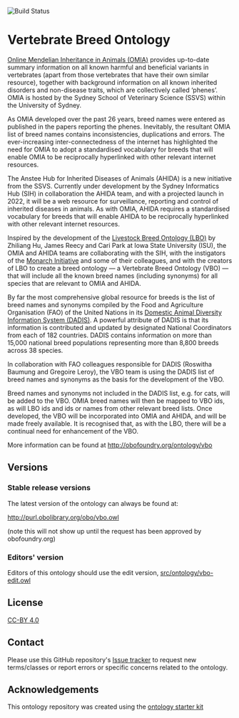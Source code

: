 
![Build Status](https://github.com/monarch-initiative/vertebrate-breed-ontology/workflows/CI/badge.svg)

# Vertebrate Breed Ontology

[Online Mendelian Inheritance in Animals (OMIA)](https://omia.org) provides up-to-date summary information on all known harmful and beneficial variants in vertebrates (apart from those vertebrates that have their own similar resource), together with background information on all known inherited disorders and non-disease traits, which are collectively called ‘phenes’. OMIA is hosted by the Sydney School of Veterinary Science (SSVS) within the University of Sydney.

As OMIA developed over the past 26 years, breed names were entered as published in the papers reporting the phenes. Inevitably, the resultant OMIA list of breed names contains inconsistencies, duplications and errors. The ever-increasing inter-connectedness of the internet has highlighted the need for OMIA to adopt a standardised vocabulary for breeds that will enable OMIA to be reciprocally hyperlinked with other relevant internet resources.

The Anstee Hub for Inherited Diseases of Animals (AHIDA) is a new initiative from the SSVS. Currently under development by the Sydney Informatics Hub (SIH) in collaboration the AHIDA team, and with a projected launch in 2022, it will be a web resource for surveillance, reporting and control of inherited diseases in animals. As with OMIA, AHIDA requires a standardised vocabulary for breeds that will enable AHIDA to be reciprocally hyperlinked with other relevant internet resources.

Inspired by the development of the [Livestock Breed Ontology (LBO)](https://www.animalgenome.org/bioinfo/projects/lbo/) by Zhiliang Hu, James Reecy and Cari Park at Iowa State University (ISU), the OMIA and AHIDA teams are collaborating with the SIH, with the instigators of the [Monarch Initiative](https://monarchinitiative.org/) and some of their colleagues, and with the creators of LBO to create a breed ontology ― a Vertebrate Breed Ontology (VBO) ― that will include all the known breed names (including synonyms) for all species that are relevant to OMIA and AHIDA.

By far the most comprehensive global resource for breeds is the list of breed names and synonyms compiled by the Food and Agriculture Organisation (FAO) of the United Nations in its [Domestic Animal Diversity Information System (DADIS)](https://www.fao.org/dad-is/data/en/). A powerful attribute of DADIS is that its information is contributed and updated by designated National Coordinators from each of 182 countries. DADIS contains information on more than 15,000 national breed populations representing more than 8,800 breeds across 38 species.

In collaboration with FAO colleagues responsible for DADIS (Roswitha Baumung and Gregoire Leroy), the VBO team is using the DADIS list of breed names and synonyms as the basis for the development of the VBO. 

Breed names and synonyms not included in the DADIS list, e.g. for cats, will be added to the VBO. OMIA breed names will then be mapped to VBO ids, as will LBO ids and ids or names from other relevant breed lists. Once developed, the VBO will be incorporated into OMIA and AHIDA, and will be made freely available.
It is recognised that, as with the LBO, there will be a continual need for enhancement of the VBO. 

More information can be found at http://obofoundry.org/ontology/vbo

## Versions

### Stable release versions

The latest version of the ontology can always be found at:

http://purl.obolibrary.org/obo/vbo.owl

(note this will not show up until the request has been approved by obofoundry.org)

### Editors' version

Editors of this ontology should use the edit version, [src/ontology/vbo-edit.owl](src/ontology/vbo-edit.owl)

## License
[CC-BY 4.0](https://creativecommons.org/licenses/by/4.0/)

## Contact

Please use this GitHub repository's [Issue tracker](https://github.com/monarch-initiative/vertebrate-breed-ontology/issues) to request new terms/classes or report errors or specific concerns related to the ontology.

## Acknowledgements

This ontology repository was created using the [ontology starter kit](https://github.com/INCATools/ontology-starter-kit)
